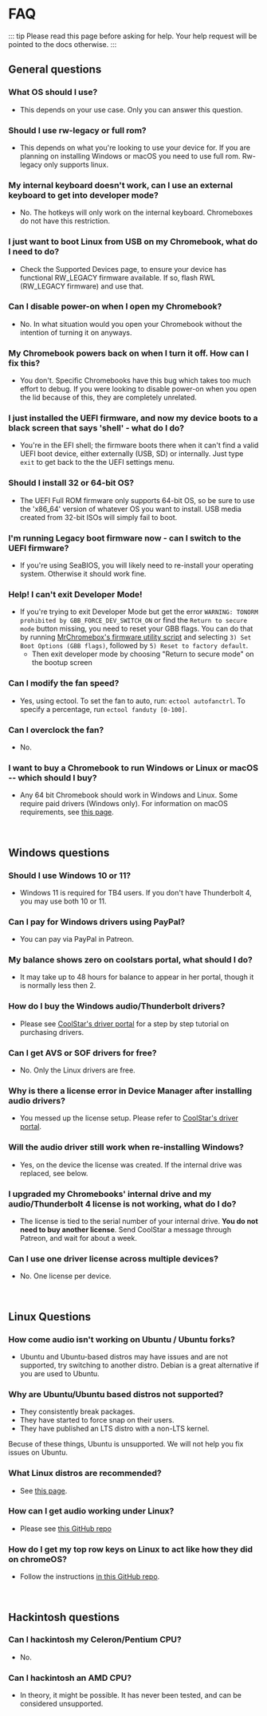 # FAQ

::: tip
Please read this page before asking for help. Your help request will be pointed to the docs otherwise.
:::

## General questions

### What OS should I use?
* This depends on your use case. Only you can answer this question. <!-- Not ubuntu plz -->

### Should I use rw-legacy or full rom?
* This depends on what you're looking to use your device for. If you are planning on installing Windows or macOS you need to use full rom. Rw-legacy only supports linux.

### My internal keyboard doesn't work, can I use an external keyboard to get into developer mode?
* No. The hotkeys will only work on the internal keyboard. Chromeboxes do not have this restriction.

### I just want to boot Linux from USB on my Chromebook, what do I need to do?
* Check the Supported Devices page, to ensure your device has functional RW_LEGACY firmware available. If so, flash RWL (RW_LEGACY firmware) and use that.

### Can I disable power-on when I open my Chromebook?
* No. In what situation would you open your Chromebook without the intention of turning it on anyways.

### My Chromebook powers back on when I turn it off. How can I fix this?
* You don't. Specific Chromebooks have this bug which takes too much effort to debug. If you were looking to disable power-on when you open the lid because of this, they are completely unrelated.

### I just installed the UEFI firmware, and now my device boots to a black screen that says 'shell' - what do I do?
* You're in the EFI shell; the firmware boots there when it can't find a valid UEFI boot device, either externally (USB, SD) or internally. Just type `exit` to get back to the the UEFI settings menu.

### Should I install 32 or 64-bit OS?
* The UEFI Full ROM firmware only supports 64-bit OS, so be sure to use the 'x86_64' version of whatever OS you want to install. USB media created from 32-bit ISOs will simply fail to boot.

### I'm running Legacy boot firmware now - can I switch to the UEFI firmware?
* If you're using SeaBIOS, you will likely need to re-install your operating system. Otherwise it should work fine.

### Help! I can't exit Developer Mode!
* If you're trying to exit Developer Mode but get the error `WARNING: TONORM prohibited by GBB_FORCE_DEV_SWITCH_ON` or find the `Return to secure mode` button missing, you need to reset your GBB flags. You can do that by running [MrChromebox's firmware utility script](https://mrchromebox.tech/#fwscript) and selecting `3) Set Boot Options (GBB flags)`, followed by `5) Reset to factory default`. 
  * Then exit developer mode by choosing "Return to secure mode" on the bootup screen

### Can I modify the fan speed?
* Yes, using ectool. To set the fan to auto, run: `ectool autofanctrl`. To specify a percentage, run `ectool fanduty [0-100]`.

### Can I overclock the fan?
* No.

### I want to buy a Chromebook to run Windows or Linux or macOS -- which should I buy?
* Any 64 bit Chromebook should work in Windows and Linux. Some require paid drivers (Windows only). For information on macOS requirements, see [this page](installing/installing-macos.md).

<br>

## Windows questions

### Should I use Windows 10 or 11?
* Windows 11 is required for TB4 users. If you don't have Thunderbolt 4, you may use both 10 or 11.

### Can I pay for Windows drivers using PayPal?
* You can pay via PayPal in Patreon.

### My balance shows zero on coolstars portal, what should I do?
* It may take up to 48 hours for balance to appear in her portal, though it is normally less then 2.

### How do I buy the Windows audio/Thunderbolt drivers?
* Please see [CoolStar's driver portal](https://coolstar.org/chromebook/driverlicense/login.html) for a step by step tutorial on purchasing drivers.

### Can I get AVS or SOF drivers for free?
* No. Only the Linux drivers are free.

### Why is there a license error in Device Manager after installing audio drivers?
* You messed up the license setup. Please refer to [CoolStar's driver portal](https://coolstar.org/chromebook/driverlicense/login.html).

### Will the audio driver still work when re-installing Windows?
* Yes, on the device the license was created. If the internal drive was replaced, see below.

### I upgraded my Chromebooks' internal drive and my audio/Thunderbolt 4 license is not working, what do I do?
* The license is tied to the serial number of your internal drive. **You do not need to buy another license**. Send CoolStar a message through Patreon, and wait for about a week.

### Can I use one driver license across multiple devices?
* No. One license per device.

<br>

## Linux Questions

### How come audio isn't working on Ubuntu / Ubuntu forks?
* Ubuntu and Ubuntu-based distros may have issues and are not supported, try switching to another distro. Debian is a great alternative if you are used to Ubuntu.

### Why are Ubuntu/Ubuntu based distros not supported?
* They consistently break packages.
* They have started to force snap on their users.
* They have published an LTS distro with a non-LTS kernel.

Becuse of these things, Ubuntu is unsupported. We will not help you fix issues on Ubuntu.

### What Linux distros are recommended?
* See [this page](installing/installing-linux.md).

### How can I get audio working under Linux?
* Please see [this GitHub repo](https://github.com/WeirdTreeThing/chromebook-linux-audio)

### How do I get my top row keys on Linux to act like how they did on chromeOS?
* Follow the instructions [in this GitHub repo](https://github.com/WeirdTreeThing/cros-keyboard-map).

<br>

## Hackintosh questions

### Can I hackintosh my Celeron/Pentium CPU?
* No.

### Can I hackintosh an AMD CPU?
* In theory, it might be possible. It has never been tested, and can be considered unsupported.
